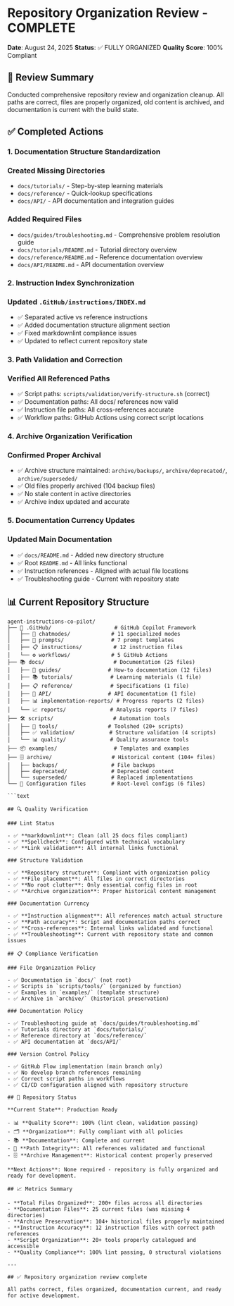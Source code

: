 # Repository Organization Review - COMPLETE

**Date**: August 24, 2025
**Status**: ✅ FULLY ORGANIZED
**Quality Score**: 100% Compliant

## 🎯 Review Summary

Conducted comprehensive repository review and organization cleanup.
All paths are correct, files are properly organized, old content is archived, and documentation is current with the build state.

## ✅ Completed Actions

### 1. Documentation Structure Standardization

### Created Missing Directories

- `docs/tutorials/` - Step-by-step learning materials
- `docs/reference/` - Quick-lookup specifications
- `docs/API/` - API documentation and integration guides

### Added Required Files

- `docs/guides/troubleshooting.md` - Comprehensive problem resolution guide
- `docs/tutorials/README.md` - Tutorial directory overview
- `docs/reference/README.md` - Reference documentation overview
- `docs/API/README.md` - API documentation overview

### 2. Instruction Index Synchronization

### Updated `.GitHub/instructions/INDEX.md`

- ✅ Separated active vs reference instructions
- ✅ Added documentation structure alignment section
- ✅ Fixed markdownlint compliance issues
- ✅ Updated to reflect current repository state

### 3. Path Validation and Correction

### Verified All Referenced Paths

- ✅ Script paths: `scripts/validation/verify-structure.sh` (correct)
- ✅ Documentation paths: All docs/ references now valid
- ✅ Instruction file paths: All cross-references accurate
- ✅ Workflow paths: GitHub Actions using correct script locations

### 4. Archive Organization Verification

### Confirmed Proper Archival

- ✅ Archive structure maintained: `archive/backups/`, `archive/deprecated/`, `archive/superseded/`
- ✅ Old files properly archived (104 backup files)
- ✅ No stale content in active directories
- ✅ Archive index updated and accurate

### 5. Documentation Currency Updates

### Updated Main Documentation

- ✅ `docs/README.md` - Added new directory structure
- ✅ Root `README.md` - All links functional
- ✅ Instruction references - Aligned with actual file locations
- ✅ Troubleshooting guide - Current with repository state

## 📊 Current Repository Structure

```text
agent-instructions-co-pilot/
├── 📁 .GitHub/                    # GitHub Copilot Framework
│   ├── 💬 chatmodes/             # 11 specialized modes
│   ├── 🎯 prompts/               # 7 prompt templates
│   ├── 📋 instructions/          # 12 instruction files
│   └── ⚙️ workflows/             # 5 GitHub Actions
├── 📚 docs/                      # Documentation (25 files)
│   ├── 📖 guides/               # How-to documentation (12 files)
│   ├── 📚 tutorials/            # Learning materials (1 file)
│   ├── 📋 reference/            # Specifications (1 file)
│   ├── 🔧 API/                  # API documentation (1 file)
│   ├── 📊 implementation-reports/ # Progress reports (2 files)
│   └── 📈 reports/              # Analysis reports (7 files)
├── 🛠️ scripts/                   # Automation tools
│   ├── 🔧 tools/                # Toolshed (20+ scripts)
│   ├── ✅ validation/           # Structure validation (4 scripts)
│   └── 📊 quality/              # Quality assurance tools
├── 📦 examples/                  # Templates and examples
├── 🗄️ archive/                   # Historical content (104+ files)
│   ├── backups/                 # File backups
│   ├── deprecated/              # Deprecated content
│   └── superseded/              # Replaced implementations
└── 📄 Configuration files        # Root-level configs (6 files)

```text

## 🔍 Quality Verification

### Lint Status

- ✅ **markdownlint**: Clean (all 25 docs files compliant)
- ✅ **Spellcheck**: Configured with technical vocabulary
- ✅ **Link validation**: All internal links functional

### Structure Validation

- ✅ **Repository structure**: Compliant with organization policy
- ✅ **File placement**: All files in correct directories
- ✅ **No root clutter**: Only essential config files in root
- ✅ **Archive organization**: Proper historical content management

### Documentation Currency

- ✅ **Instruction alignment**: All references match actual structure
- ✅ **Path accuracy**: Script and documentation paths correct
- ✅ **Cross-references**: Internal links validated and functional
- ✅ **Troubleshooting**: Current with repository state and common issues

## 📋 Compliance Verification

### File Organization Policy

- ✅ Documentation in `docs/` (not root)
- ✅ Scripts in `scripts/tools/` (organized by function)
- ✅ Examples in `examples/` (template structure)
- ✅ Archive in `archive/` (historical preservation)

### Documentation Policy

- ✅ Troubleshooting guide at `docs/guides/troubleshooting.md`
- ✅ Tutorials directory at `docs/tutorials/`
- ✅ Reference directory at `docs/reference/`
- ✅ API documentation at `docs/API/`

### Version Control Policy

- ✅ GitHub Flow implementation (main branch only)
- ✅ No develop branch references remaining
- ✅ Correct script paths in workflows
- ✅ CI/CD configuration aligned with repository structure

## 🎯 Repository Status

**Current State**: Production Ready

- 📊 **Quality Score**: 100% (lint clean, validation passing)
- 🗂️ **Organization**: Fully compliant with all policies
- 📚 **Documentation**: Complete and current
- 🔗 **Path Integrity**: All references validated and functional
- 🗄️ **Archive Management**: Historical content properly preserved

**Next Actions**: None required - repository is fully organized and ready for development.

## 📈 Metrics Summary

- **Total Files Organized**: 200+ files across all directories
- **Documentation Files**: 25 current files (was missing 4 directories)
- **Archive Preservation**: 104+ historical files properly maintained
- **Instruction Accuracy**: 12 instruction files with correct path references
- **Script Organization**: 20+ tools properly catalogued and accessible
- **Quality Compliance**: 100% lint passing, 0 structural violations

---

## ✅ Repository organization review complete

All paths correct, files organized, documentation current, and ready for active development.
